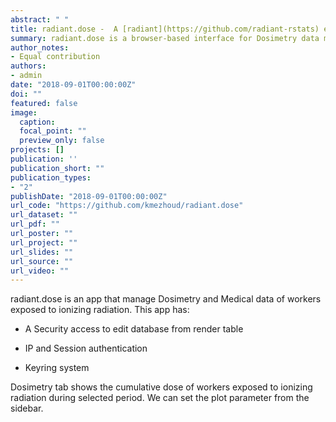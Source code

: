 ```yaml
---
abstract: " "
title: radiant.dose -  A [radiant](https://github.com/radiant-rstats) extension for Medical and Dosimetry data manager
summary: radiant.dose is a browser-based interface for Dosimetry data management, analysis and visualization. The app is based on Shiny framework.
author_notes:
- Equal contribution
authors:
- admin
date: "2018-09-01T00:00:00Z"
doi: ""
featured: false
image:
  caption:
  focal_point: ""
  preview_only: false
projects: []
publication: ''
publication_short: ""
publication_types:
- "2"
publishDate: "2018-09-01T00:00:00Z"
url_code: "https://github.com/kmezhoud/radiant.dose"
url_dataset: ""
url_pdf: ""
url_poster: ""
url_project: ""
url_slides: ""
url_source: ""
url_video: ""
---
```



radiant.dose is an app that manage Dosimetry and Medical data of workers exposed to ionizing radiation.
This app has:

* A Security access to edit database from render table

* IP and Session authentication

* Keyring system

Dosimetry tab shows the cumulative dose of workers exposed to ionizing radiation during selected period. 
We can set the plot parameter from the sidebar.

